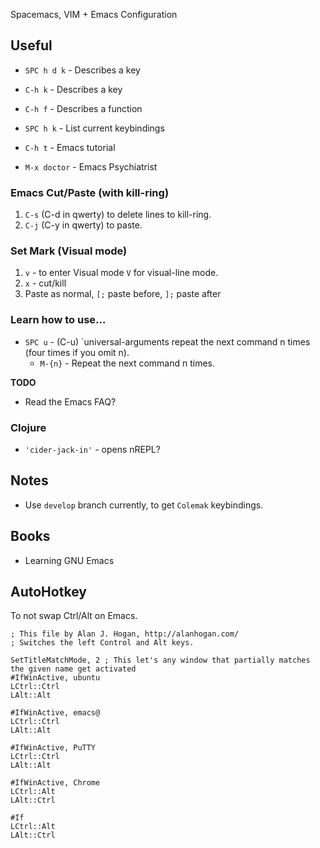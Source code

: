 Spacemacs, VIM + Emacs Configuration

## Useful

- `SPC h d k` - Describes a key
- `C-h k` - Describes a key

- `C-h f` - Describes a function

- `SPC h k` - List current keybindings

- `C-h t` - Emacs tutorial

- `M-x doctor` - Emacs Psychiatrist

### Emacs Cut/Paste (with kill-ring)

1. `C-s` (C-d in qwerty) to delete lines to kill-ring.
2. `C-j` (C-y in qwerty) to paste.
  
### Set Mark (Visual mode)

1. `v` - to enter Visual mode `V` for visual-line mode.
2. `x` - cut/kill
3. Paste as normal, `[;` paste before, `];` paste after

### Learn how to use...

- `SPC u` - (C-u) `universal-arguments repeat the next command n times (four times if you omit n).
  - `M-{n}` - Repeat the next command n times.

**TODO**

- Read the Emacs FAQ?

### Clojure

- `'cider-jack-in'` - opens nREPL?

## Notes

- Use `develop` branch currently, to get `Colemak` keybindings.

## Books

- Learning GNU Emacs

## AutoHotkey

To not swap Ctrl/Alt on Emacs.

```ahk
; This file by Alan J. Hogan, http://alanhogan.com/
; Switches the left Control and Alt keys.

SetTitleMatchMode, 2 ; This let's any window that partially matches the given name get activated
#IfWinActive, ubuntu
LCtrl::Ctrl
LAlt::Alt

#IfWinActive, emacs@
LCtrl::Ctrl
LAlt::Alt

#IfWinActive, PuTTY
LCtrl::Ctrl
LAlt::Alt

#IfWinActive, Chrome
LCtrl::Alt
LAlt::Ctrl
 
#If
LCtrl::Alt
LAlt::Ctrl
```

